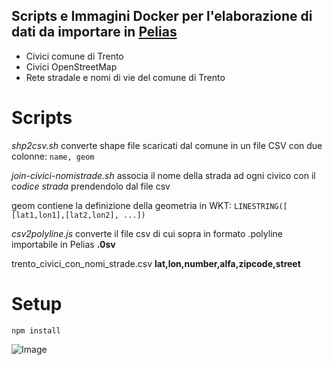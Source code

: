 
## Scripts e Immagini Docker per l'elaborazione di dati da importare in [Pelias](https://github.com/pelias)

* Civici comune di Trento
* Civici OpenStreetMap
* Rete stradale e nomi di vie del comune di Trento

# Scripts

*shp2csv.sh*
converte shape file scaricati dal comune in un file CSV con due colonne:
```name, geom```

*join-civici-nomistrade.sh*
associa il nome della strada ad ogni civico con il *codice strada* prendendolo dal file csv

geom contiene la definizione della geometria in WKT:
```LINESTRING([ [lat1,lon1],[lat2,lon2], ...])```

*csv2polyline.js*
converte il file csv di cui sopra in formato .polyline importabile in Pelias **.0sv**

trento_civici_con_nomi_strade.csv
**lat,lon,number,alfa,zipcode,street**


# Setup

```
npm install
```

![Image](images/test_osm_comune.png)
